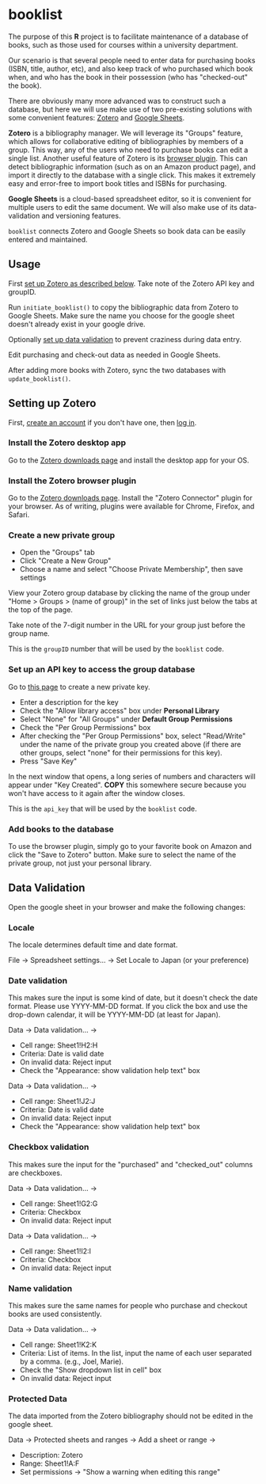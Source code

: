# booklist

The purpose of this __R__ project is to facilitate maintenance of a database of books, such as those used for courses within a university department.

Our scenario is that several people need to enter data for purchasing books (ISBN, title, author, etc), and also keep track of who purchased which book when, and who has the book in their possession (who has "checked-out" the book).

There are obviously many more advanced was to construct such a database, but here we will use make use of two pre-existing solutions with some convenient features: [Zotero](https://www.zotero.org/) and [Google Sheets](https://www.google.com/sheets/about/).

__Zotero__ is a bibliography manager. We will leverage its "Groups" feature, which allows for collaborative editing of bibliographies by members of a group. This way, any of the users who need to purchase books can edit a single list. Another useful feature of Zotero is its [browser plugin](https://www.zotero.org/download/). This can detect bibliographic information (such as on an Amazon product page), and import it directly to the database with a single click. This makes it extremely easy and error-free to import book titles and ISBNs for purchasing.

__Google Sheets__ is a cloud-based spreadsheet editor, so it is convenient for multiple users to edit the same document. We will also make use of its data-validation and versioning features.

`booklist` connects Zotero and Google Sheets so book data can be easily entered and maintained.

## Usage

First [set up Zotero as described below](#setting-up-zotero). Take note of the Zotero API key and groupID.

Run `initiate_booklist()` to copy the bibliographic data from Zotero to Google Sheets. Make sure the name you choose for the google sheet doesn't already exist in your google drive.

Optionally [set up data validation](#data-validation) to prevent craziness during data entry.

Edit purchasing and check-out data as needed in Google Sheets.

After adding more books with Zotero, sync the two databases with `update_booklist()`.

## Setting up Zotero

First, [create an account](https://www.zotero.org/user/register) if you don't have one, then [log in](https://www.zotero.org/user/login/).

### Install the Zotero desktop app

Go to the [Zotero downloads page](https://www.zotero.org/download/) and install the desktop app for your OS.

### Install the Zotero browser plugin

Go to the [Zotero downloads page](https://www.zotero.org/download/). Install the "Zotero Connector" plugin for your browser. As of writing, plugins were available for Chrome, Firefox, and Safari.

### Create a new private group

- Open the "Groups" tab
- Click "Create a New Group"
- Choose a name and select "Choose Private Membership", then save settings

View your Zotero group database by clicking the name of the group under "Home > Groups > (name of group)" in the set of links just below the tabs at the top of the page.

Take note of the 7-digit number in the URL for your group just before the group name. 

This is the `groupID` number that will be used by the `booklist` code.

### Set up an API key to access the group database

Go to [this page](https://www.zotero.org/settings/keys/new) to create a new private key.

- Enter a description for the key
- Check the "Allow library access" box under __Personal Library__
- Select "None" for "All Groups" under __Default Group Permissions__
- Check the "Per Group Permissions" box
- After checking the "Per Group Permissions" box, select "Read/Write" under the name of the private group you created above (if there are other groups, select "none" for their permissions for this key).
- Press "Save Key"

In the next window that opens, a long series of numbers and characters will appear under "Key Created". __COPY__ this somewhere secure because you won't have access to it again after the window closes. 

This is the `api_key` that will be used by the `booklist` code.

### Add books to the database

To use the browser plugin, simply go to your favorite book on Amazon and click the "Save to Zotero" button. Make sure to select the name of the private group, not just your personal library.

## Data Validation

Open the google sheet in your browser and make the following changes:

### Locale

The locale determines default time and date format.

File -> Spreadsheet settings... -> Set Locale to Japan (or your preference)

### Date validation

This makes sure the input is some kind of date, but it doesn't check the date format. 
Please use YYYY-MM-DD format. If you click the box and use the drop-down calendar,
it will be YYYY-MM-DD (at least for Japan).

Data -> Data validation... -> 
	
- Cell range: Sheet1!H2:H
- Criteria: Date is valid date
- On invalid data: Reject input
- Check the "Appearance: show validation help text" box
	
Data -> Data validation... -> 

- Cell range: Sheet1!J2:J
- Criteria: Date is valid date
- On invalid data: Reject input
- Check the "Appearance: show validation help text" box
	
### Checkbox validation

This makes sure the input for the "purchased" and "checked_out" columns are checkboxes.

Data -> Data validation... ->

- Cell range: Sheet1!G2:G
- Criteria: Checkbox
- On invalid data: Reject input

Data -> Data validation... ->

- Cell range: Sheet1!I2:I
- Criteria: Checkbox
- On invalid data: Reject input

### Name validation

This makes sure the same names for people who purchase and checkout books are used consistently.

Data -> Data validation... ->

- Cell range: Sheet1!K2:K
- Criteria: List of items. In the list, input the name of each user separated by a comma. (e.g., Joel, Marie).
- Check the "Show dropdown list in cell" box
- On invalid data: Reject input

### Protected Data

The data imported from the Zotero bibliography should not be edited in the google sheet.

Data -> Protected sheets and ranges -> Add a sheet or range -> 

- Description: Zotero
- Range: Sheet1!A:F
- Set permissions -> "Show a warning when editing this range"
	
